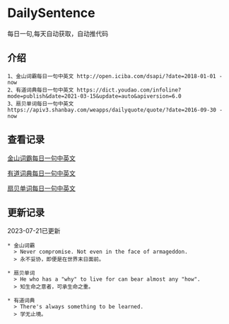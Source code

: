 # DailySentence

每日一句,每天自动获取，自动推代码

## 介绍

```
1、金山词霸每日一句中英文 http://open.iciba.com/dsapi/?date=2018-01-01 - now
2、有道词典每日一句中英文 https://dict.youdao.com/infoline?mode=publish&date=2021-03-15&update=auto&apiversion=6.0
3、扇贝单词每日一句中英文 https://apiv3.shanbay.com/weapps/dailyquote/quote/?date=2016-09-30 - now
```

## 查看记录

[金山词霸每日一句中英文](./data/iciba/)

[有道词典每日一句中英文](./data/youdao/)

[扇贝单词每日一句中英文](./data/shanbay/)

## 更新记录
2023-07-21已更新 
```
* 金山词霸
  > Never compromise. Not even in the face of armageddon.
  > 永不妥协，即便是在世界末日面前。

* 扇贝单词
  > He who has a "why" to live for can bear almost any "how".
  > 知生命之意者，可承生命之重。

* 有道词典
  > There's always something to be learned.
  > 学无止境。

```
